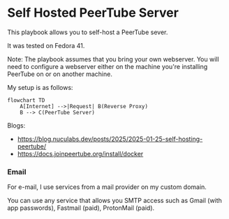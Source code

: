 # Self Hosted PeerTube Server

This playbook allows you to self-host a PeerTube sever.

It was tested on Fedora 41.

Note: The playbook assumes that you bring your own webserver. You will need to configure a webserver either
on the machine you're installing PeerTube on or on another machine. 

My setup is as follows:

```mermaid
flowchart TD
    A[Internet] -->|Request| B(Reverse Proxy)
    B --> C(PeerTube Server)
```

Blogs:
- https://blog.nuculabs.dev/posts/2025/2025-01-25-self-hosting-peertube/
- https://docs.joinpeertube.org/install/docker

### Email

For e-mail, I use services from a mail provider on my custom domain.

You can use any service that allows you SMTP access such as Gmail (with app passwords), Fastmail (paid), ProtonMail (paid).
